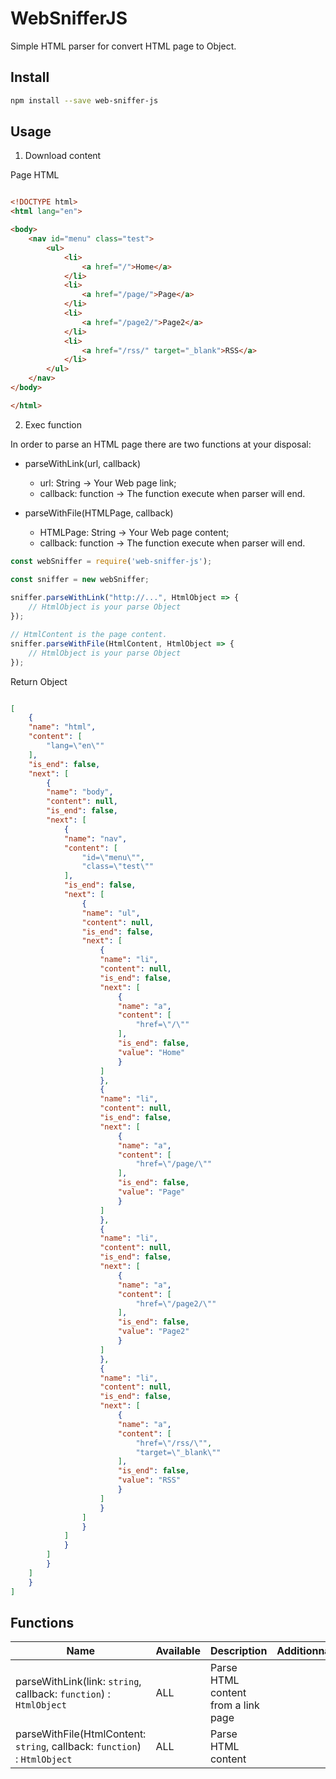 # WebSnifferJS
Simple HTML parser for convert HTML page to Object.

## Install

``` bash
npm install --save web-sniffer-js

``` 

## Usage

1. Download content

Page HTML

``` html

<!DOCTYPE html>
<html lang="en">

<body>
    <nav id="menu" class="test">
        <ul>
            <li>
                <a href="/">Home</a>
            </li>
            <li>
                <a href="/page/">Page</a>
            </li>
            <li>
                <a href="/page2/">Page2</a>
            </li>
            <li>
                <a href="/rss/" target="_blank">RSS</a>
            </li>
        </ul>
    </nav>
</body>

</html>

```
2. Exec function

In order to parse an HTML page there are two functions at your disposal:

- parseWithLink(url, callback)

    * url: String -> Your Web page link;
    * callback: function -> The function execute when parser will end.

- parseWithFile(HTMLPage, callback)

    * HTMLPage: String -> Your Web page content;
    * callback: function -> The function execute when parser will end.

``` js
const webSniffer = require('web-sniffer-js');

const sniffer = new webSniffer;
 
sniffer.parseWithLink("http://...", HtmlObject => {
    // HtmlObject is your parse Object
});

// HtmlContent is the page content.
sniffer.parseWithFile(HtmlContent, HtmlObject => {
    // HtmlObject is your parse Object
});

```

Return Object

``` json

[
    {
    "name": "html",
    "content": [
        "lang=\"en\""
    ],
    "is_end": false,
    "next": [
        {
        "name": "body",
        "content": null,
        "is_end": false,
        "next": [
            {
            "name": "nav",
            "content": [
                "id=\"menu\"",
                "class=\"test\""
            ],
            "is_end": false,
            "next": [
                {
                "name": "ul",
                "content": null,
                "is_end": false,
                "next": [
                    {
                    "name": "li",
                    "content": null,
                    "is_end": false,
                    "next": [
                        {
                        "name": "a",
                        "content": [
                            "href=\"/\""
                        ],
                        "is_end": false,
                        "value": "Home"
                        }
                    ]
                    },
                    {
                    "name": "li",
                    "content": null,
                    "is_end": false,
                    "next": [
                        {
                        "name": "a",
                        "content": [
                            "href=\"/page/\""
                        ],
                        "is_end": false,
                        "value": "Page"
                        }
                    ]
                    },
                    {
                    "name": "li",
                    "content": null,
                    "is_end": false,
                    "next": [
                        {
                        "name": "a",
                        "content": [
                            "href=\"/page2/\""
                        ],
                        "is_end": false,
                        "value": "Page2"
                        }
                    ]
                    },
                    {
                    "name": "li",
                    "content": null,
                    "is_end": false,
                    "next": [
                        {
                        "name": "a",
                        "content": [
                            "href=\"/rss/\"",
                            "target=\"_blank\""
                        ],
                        "is_end": false,
                        "value": "RSS"
                        }
                    ]
                    }
                ]
                }
            ]
            }
        ]
        }
    ]
    }
]

```

## Functions

Name | Available | Description | Additionnal
---- | --------- | ----------- | -----------
parseWithLink(link: `string`, callback: `function`) : `HtmlObject` | ALL | Parse HTML content from a link page
parseWithFile(HtmlContent: `string`, callback: `function`) : `HtmlObject` | ALL | Parse HTML content

```
